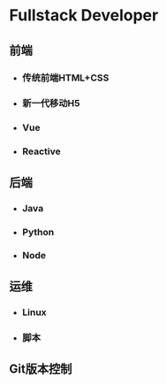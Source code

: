 # Fullstack Developer

## 前端
- ### 传统前端HTML+CSS

- ### 新一代移动H5

- ### Vue
- ### Reactive

## 后端
- ### Java
- ### Python
- ### Node

## 运维
- ### Linux
- ### 脚本

## Git版本控制